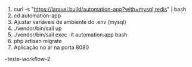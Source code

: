 1) curl -s "https://laravel.build/automation-app?with=mysql,redis" | bash
2) cd automation-app
3) Ajustar variáveis de ambiente do .env (mysql)
3) ./vendor/bin/sail up
4) ./vendor/bin/sail exec -it automation.app bash
5) php artisan migrate
6) Aplicação no ar na porta 8080

-teste-workflow-2
